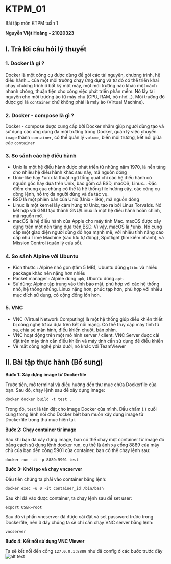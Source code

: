 # KTPM_01
Bài tập môn KTPM tuần 1

**Nguyễn Việt Hoàng - 21020323**
## I. Trả lời câu hỏi lý thuyết
### 1. Docker là gì ?
Docker là một công cụ được dùng để gói các tài nguyên, chương trình, hệ điều hành... của một môi trường chạy ứng dụng và từ đó có thể triển khai chạy chương trình ở bất kỳ một máy, một môi trường nào khác một cách nhanh chóng, thuận tiện cho công việc phát triển phần mềm. Nó lấy tài nguyên cho môi trường ảo từ máy chủ (CPU, RAM, bộ nhớ...). Môi trường đó được gọi là `container` chứ không phải là máy ảo (Virtual Machine).
### 2. Docker - compose là gì ?
Docker - compose được cung cấp bởi Docker nhằm giúp người dùng tạo và sử dụng các ứng dụng đa môi trường trong Docker, quản lý việc chuyển `image` thành `container`, có thể quản lý `volume`, biến môi trường, kết nối giữa các `container`
### 3. So sánh các hệ điều hành
- Unix là một hệ điều hành được phát triển từ những năm 1970, là nền tảng cho nhiều hệ điều hành khác sau này, mã nguồn đóng
- Unix-like hay *unix là thuật ngữ tổng quát chỉ các hệ điều hành có nguồn gốc hay dựa trên Unix, bao gồm cả BSD, macOS, Linux... Đặc điểm chung của chúng có thể là hệ thống file hướng cây, các công cụ dòng lệnh, hỗ trợ đa người dùng và đa tác vụ.
- BSD là một phiên bản của Unix (Unix - like), mã nguồn đóng
- Linux là một kernel lấy cảm hứng từ Unix, tạo ra bởi Linus Torvalds. Nó kết hợp với GNU tạo thành GNU/Linux là một hệ điều hành hoàn chỉnh, mã nguồn mở.
- macOS là hệ điều hành của Apple cho máy tính Mac. macOS được xây dựng trên một nền tảng dựa trên BSD. Vì vậy, macOS là *unix. Nó cung cấp một giao diện người dùng đồ họa mạnh mẽ, với nhiều tính năng cao cấp như Time Machine (sao lưu tự động), Spotlight (tìm kiếm nhanh), và Mission Control (quản lý cửa sổ).
### 4. So sánh Alpine với Ubuntu
- Kích thước : Alpine nhỏ gọn (tầm 5 MB), Ubuntu dùng `glibc` và nhiều package khác nên nặng hơn nhiều
- Packet manager : Alpine dùng `apk`, Ubuntu dùng `apt`.
- Sử dùng: Alpine tập trung vào tính bảo mật, phù hợp với các hệ thống nhỏ, hệ thống nhúng. Linux nặng hơn, phức tạp hơn, phù hợp với nhiều mục đích sử dụng, có cộng đồng lớn hơn.
### 5. VNC
- VNC (Virtual Network Computing) là một hệ thống giúp điều khiển thiết bị công nghệ từ xa dựa trên kết nối mạng. Có thể truy cập máy tính từ xa, chia sẻ màn hình, điều khiển chuột, bàn phím.
- VNC hoạt động trên một mô hình server / client. VNC Server được cài đặt trên máy tính cần điều khiển và máy tính cần sử dụng để điều khiển
- Về mặt công nghệ phía dưới, nó khác với TeamViewer
## II. Bài tập thực hành (Bổ sung)
**Bước 1: Xây dựng image từ Dockerfile**

Trước tiên, mở terminal và điều hướng đến thư mục chứa Dockerfile của bạn. Sau đó, chạy lệnh sau để xây dựng image:

```docker docker build -t test .```

Trong đó, ```test``` là tên đặt cho image Docker của mình. Dấu chấm (.) cuối cùng trong lệnh nói cho Docker biết bạn muốn xây dựng image từ Dockerfile trong thư mục hiện tại.


**Bước 2: Chạy container từ image**

Sau khi bạn đã xây dựng image, bạn có thể chạy một container từ image đó bằng cách sử dụng lệnh docker run, cụ thể là ánh xạ cổng 8889 của máy chủ của bạn đến cổng 5901 của container, bạn có thể chạy lệnh sau:

```docker run -it -p 8889:5901 test```


**Bước 3: Khởi tạo và chạy vncserver**

Đầu tiên chúng ta phải vào container bằng lệnh:

```docker exec -u 0 -it container_id /bin/bash```

Sau khi đã vào được container, ta chạy lệnh sau để set user:

```export USER=root```

Sau đó vì phần vncserver đã được cài đặt và set password trước trong Dockerfile, nên ở đây chúng ta sẽ chỉ cần chạy VNC server bằng lệnh:

```vncserver```

**Bước 4: Kết nối sử dụng VNC Viewer**

Ta sẽ kết nối đến cổng ```127.0.0.1:8889``` như đã config ở các bước trước đây
![alt text](<proof.png>)
